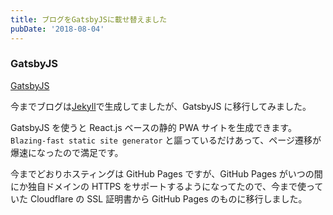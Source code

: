 ```yaml
---
title: ブログをGatsbyJSに載せ替えました
pubDate: '2018-08-04'
---
```


### GatsbyJS

[GatsbyJS](https://www.gatsbyjs.org/)

今までブログは[Jekyll](https://jekyllrb.com/)で生成してましたが、GatsbyJS に移行してみました。

GatsbyJS を使うと React.js ベースの静的 PWA サイトを生成できます。
`Blazing-fast static site generator` と謳っているだけあって、ページ遷移が爆速になったので満足です。

今までどおりホスティングは GitHub Pages ですが、GitHub Pages がいつの間にか独自ドメインの HTTPS をサポートするようになってたので、今まで使っていた
Cloudflare の SSL 証明書から GitHub Pages のものに移行しました。
